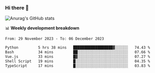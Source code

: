 ### Hi there 👋
![Anurag's GitHub stats](https://github-readme-stats.vercel.app/api?username=jami1024&show_icons=true&theme=radical)

📊 **Weekly development breakdown**
<!--START_SECTION:waka-->

```txt
From: 29 November 2023 - To: 06 December 2023

Python         5 hrs 38 mins   ██████████████████▓░░░░░░   74.43 %
Bash           34 mins         ██░░░░░░░░░░░░░░░░░░░░░░░   07.66 %
Vue.js         33 mins         █▓░░░░░░░░░░░░░░░░░░░░░░░   07.27 %
Shell Script   19 mins         █░░░░░░░░░░░░░░░░░░░░░░░░   04.35 %
TypeScript     17 mins         █░░░░░░░░░░░░░░░░░░░░░░░░   03.83 %
```

<!--END_SECTION:waka-->
<!--
**jami1024/jami1024** is a ✨ _special_ ✨ repository because its `README.md` (this file) appears on your GitHub profile.

Here are some ideas to get you started:

- 🔭 I’m currently working on ...
- 🌱 I’m currently learning ...
- 👯 I’m looking to collaborate on ...
- 🤔 I’m looking for help with ...
- 💬 Ask me about ...
- 📫 How to reach me: ...
- 😄 Pronouns: ...
- ⚡ Fun fact: ...
-->
